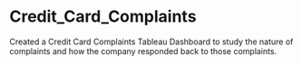 # Credit_Card_Complaints

Created a Credit Card Complaints Tableau Dashboard to study the nature of complaints and how the company responded back to those complaints.

